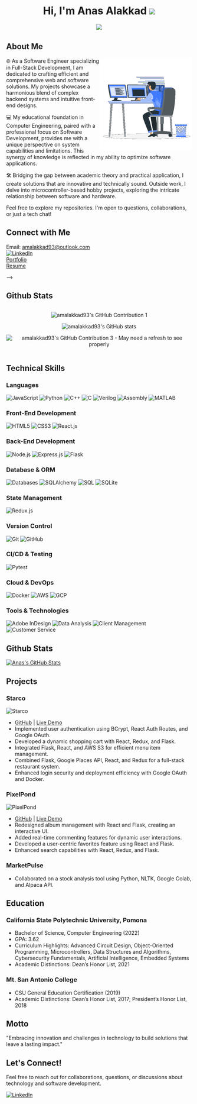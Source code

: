 <h1 align="center"><b>Hi, I'm Anas Alakkad</b> <img src="https://media.giphy.com/media/hvRJCLFzcasrR4ia7z/giphy.gif" width="35"></h1>

<p align="center">
  <img src="https://readme-typing-svg.herokuapp.com?font=Time+New+Roman&color=cyan&size=25&center=true&vCenter=true&width=600&height=100&lines=Innovative+Software+Engineer;Creating+Solutions+That+Matter;Passionate+about+Technology+and+Innovation;Turning+Challenges+into+Opportunities;Building+Efficient+and+Effective+Software">
</p>

## About Me
<img align="right" src="https://github.com/0xAbdulKhalid/0xAbdulKhalid/raw/main/assets/mdImages/Right_Side.gif" width="250px">

🌐 As a Software Engineer specializing in Full-Stack Development, I am dedicated to crafting efficient and comprehensive web and software solutions. My projects showcase a harmonious blend of complex backend systems and intuitive front-end designs.

💻 My educational foundation in Computer Engineering, paired with a professional focus on Software Development, provides me with a unique perspective on system capabilities and limitations. This synergy of knowledge is reflected in my ability to optimize software applications.

🛠️ Bridging the gap between academic theory and practical application, I create solutions that are innovative and technically sound. Outside work, I delve into microcontroller-based hobby projects, exploring the intricate relationship between software and hardware.

Feel free to explore my repositories. I'm open to questions, collaborations, or just a tech chat!

## Connect with Me
Email: [amalakkad93@outlook.com](mailto:amalakkad93@outlook.com)  
[![LinkedIn](https://img.shields.io/badge/LinkedIn-Anas%20Alakkad-blue?style=for-the-badge&logo=linkedin)](https://www.linkedin.com/in/anas-alakkad-a0b9371b3)  
[Portfolio](https://amalakkad93.github.io/)  
[Resume](https://docs.google.com/document/d/1-Hz_kvbiHsfHR1C5R5UHdCfa1F_ZvKFGvEqM3dNK7VI/edit?usp=sharing)
<!-- [Resume](https://docs.google.com/document/d/1bwqroRX0Q8CV4SeYyVURRR3U9-rC1rSi5q8qotLC8UY/edit?usp=sharing)-->
<!-- 
<h2 align="center"> Github Stats 🖥⌨🖱</h2>

<div align="center" display="flex" flex-wrap="row-wrap">
    <p display="flex" flex-direction="column">    
      <img src="http://github-readme-streak-stats.herokuapp.com?user=amalakkad93&&hide_border=true&border_radius=6&theme=shadow_green&background=00000000&text_color=7f7f7f" alt="amalakkad93's GitHub Contribution 1"/>
    </p>
      <img src="https://github-readme-stats.vercel.app/api/top-langs/?username=amalakkad93&langs_count=20&layout=pie&theme=shadow_green&bg_color=00000000&hide_border=true&size_weight=0.5&count_weight=0.5&text_color=7f7f7f" alt="amalakkad93's GitHub Contribution 3 - May need a refresh to see properly"/>
<!--       <img src="https://github-profile-summary-cards.vercel.app/api/cards/profile-details?username=amalakkad93&theme=transparent" alt="amalakkad93's GitHub Contribution 4"/> -->
    
</div>
-->


## **Github Stats**
<div align="center" style="display: flex; flex-direction: column; align-items: center;">
    <p style="display: flex; flex-direction: column;">    
      <img src="http://github-readme-streak-stats.herokuapp.com?user=amalakkad93&&hide_border=true&border_radius=6&theme=shadow_green&background=00000000&text_color=7f7f7f" alt="amalakkad93's GitHub Contribution 1"/>
    </p>
    <img src="https://github-readme-stats.vercel.app/api?username=amalakkad93&hide_border=true&show_icons=true&theme=shadow_green&bg_color=00000000&title_color=7f7f7f&icon_color=7f7f7f&text_color=7f7f7f" alt="amalakkad93's GitHub stats"/>
    <p style="display: flex; flex-direction: column;">
      <img src="https://github-readme-stats.vercel.app/api/top-langs/?username=amalakkad93&langs_count=20&layout=pie&theme=shadow_green&bg_color=00000000&hide_border=true&size_weight=0.5&count_weight=0.5&text_color=7f7f7f" alt="amalakkad93's GitHub Contribution 3 - May need a refresh to see properly"/>
    </p>
    <!-- <img src="https://github-profile-summary-cards.vercel.app/api/cards/profile-details?username=amalakkad93&theme=transparent" alt="amalakkad93's GitHub Contribution 4"/> -->
</div>


## Technical Skills
### Languages
![JavaScript](https://img.shields.io/badge/-JavaScript-F7DF1E?style=for-the-badge&logo=javascript&logoColor=black)
![Python](https://img.shields.io/badge/-Python-3776AB?style=for-the-badge&logo=python&logoColor=white)
![C++](https://img.shields.io/badge/-C++-00599C?style=for-the-badge&logo=cplusplus&logoColor=white)
![C](https://img.shields.io/badge/-C-A8B9CC?style=for-the-badge&logo=c&logoColor=white)
![Verilog](https://img.shields.io/badge/-Verilog-4D4D4D?style=for-the-badge&logo=verilog&logoColor=white)
![Assembly](https://img.shields.io/badge/-Assembly-007ACC?style=for-the-badge)
![MATLAB](https://img.shields.io/badge/-MATLAB-0076A8?style=for-the-badge&logo=matlab&logoColor=white)

### Front-End Development
![HTML5](https://img.shields.io/badge/-HTML5-E34F26?style=for-the-badge&logo=html5&logoColor=white)
![CSS3](https://img.shields.io/badge/-CSS3-1572B6?style=for-the-badge&logo=css3&logoColor=white)
![React.js](https://img.shields.io/badge/-React.js-61DAFB?style=for-the-badge&logo=react&logoColor=black)

### Back-End Development
![Node.js](https://img.shields.io/badge/-Node.js-339933?style=for-the-badge&logo=node.js&logoColor=white)
![Express.js](https://img.shields.io/badge/-Express.js-000000?style=for-the-badge&logo=express&logoColor=white)
![Flask](https://img.shields.io/badge/-Flask-000000?style=for-the-badge&logo=flask&logoColor=white)

### Database & ORM
![Databases](https://img.shields.io/badge/-Databases-006400?style=for-the-badge)
![SQLAlchemy](https://img.shields.io/badge/-SQLAlchemy-orange?style=for-the-badge)
![SQL](https://img.shields.io/badge/-SQL-336791?style=for-the-badge)
![SQLite](https://img.shields.io/badge/-SQLite-003B57?style=for-the-badge&logo=sqlite&logoColor=white)

### State Management
![Redux.js](https://img.shields.io/badge/-Redux.js-764ABC?style=for-the-badge&logo=redux&logoColor=white)

### Version Control
![Git](https://img.shields.io/badge/-Git-F05032?style=for-the-badge&logo=git&logoColor=white)
![GitHub](https://img.shields.io/badge/-GitHub-181717?style=for-the-badge&logo=github&logoColor=white)

### CI/CD & Testing
![Pytest](https://img.shields.io/badge/-Pytest-0A9EDC?style=for-the-badge&logo=pytest&logoColor=white)

### Cloud & DevOps
![Docker](https://img.shields.io/badge/-Docker-2496ED?style=for-the-badge&logo=docker&logoColor=white)
![AWS](https://img.shields.io/badge/-AWS-232F3E?style=for-the-badge&logo=amazonaws&logoColor=white)
![GCP](https://img.shields.io/badge/-GCP-4285F4?style=for-the-badge&logo=googlecloud&logoColor=white)

### Tools & Technologies
![Adobe InDesign](https://img.shields.io/badge/-Adobe%20InDesign-FF3366?style=for-the-badge&logo=adobeindesign&logoColor=white)
![Data Analysis](https://img.shields.io/badge/-Data%20Analysis-FFD700?style=for-the-badge)
![Client Management](https://img.shields.io/badge/-Client%20Management-007ACC?style=for-the-badge)
![Customer Service](https://img.shields.io/badge/-Customer%20Service-28A745?style=for-the-badge)

## **Github Stats**

[![Anas's GitHub Stats](https://github-readme-stats.vercel.app/api?username=amalakkad93&show_icons=true)](https://github.com/amalakkad93)

## Projects

### Starco
![Starco](https://flask3.s3.amazonaws.com/starco.png)
- [GitHub](#) | [Live Demo](#)
- Implemented user authentication using BCrypt, React Auth Routes, and Google OAuth.
- Developed a dynamic shopping cart with React, Redux, and Flask.
- Integrated Flask, React, and AWS S3 for efficient menu item management.
- Combined Flask, Google Places API, React, and Redux for a full-stack restaurant system.
- Enhanced login security and deployment efficiency with Google OAuth and Docker.

### PixelPond
![PixelPond](https://flask3.s3.amazonaws.com/pixelPond.png)
- [GitHub](#) | [Live Demo](#)
- Redesigned album management with React and Flask, creating an interactive UI.
- Added real-time commenting features for dynamic user interactions.
- Developed a user-centric favorites feature using React and Flask.
- Enhanced search capabilities with React, Redux, and Flask.
### MarketPulse
- Collaborated on a stock analysis tool using Python, NLTK, Google Colab, and Alpaca API.

## Education

### California State Polytechnic University, Pomona
- Bachelor of Science, Computer Engineering (2022)
- GPA: 3.62
- Curriculum Highlights: Advanced Circuit Design, Object-Oriented Programming, Microcontrollers, Data Structures and Algorithms, Cybersecurity Fundamentals, Artificial Intelligence, Embedded Systems
- Academic Distinctions: Dean’s Honor List, 2021

### Mt. San Antonio College
- CSU General Education Certification (2019)
- Academic Distinctions: Dean’s Honor List, 2017; President’s Honor List, 2018

## Motto
"Embracing innovation and challenges in technology to build solutions that leave a lasting impact."

## **Let's Connect!**
Feel free to reach out for collaborations, questions, or discussions about technology and software development.

[![LinkedIn](https://img.shields.io/badge/linkedin-AnasAlakkad-blue?style=for-the-badge&logo=linkedin)](https://www.linkedin.com/in/anas-alakkad-a0b9371b3)

<!--
**amalakkad93/amalakkad93** is a ✨ _special_ ✨ repository because its `README.md` (this file) appears on your GitHub profile.

Here are some ideas to get you started:

- 🔭 I’m currently working on ...
- 🌱 I’m currently learning ...
- 👯 I’m looking to collaborate on ...
- 🤔 I’m looking for help with ...
- 💬 Ask me about ...
- 📫 How to reach me: ...
- 😄 Pronouns: ...
- ⚡ Fun fact: ...
-->
